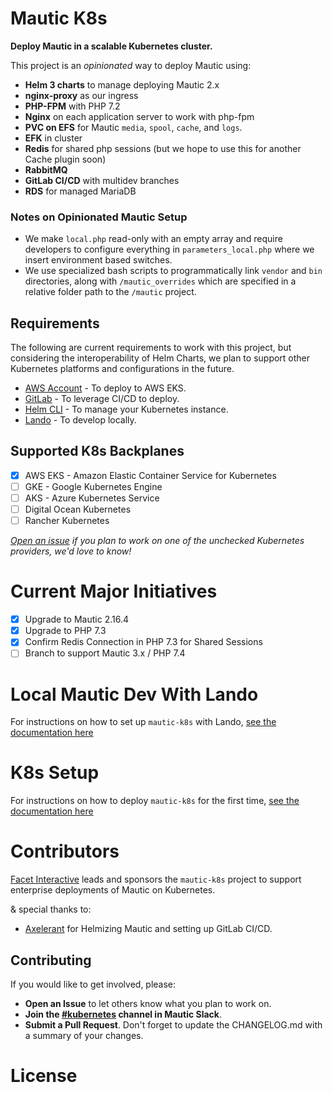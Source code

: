 # Mautic K8s

**Deploy Mautic in a scalable Kubernetes cluster.**

This project is an _opinionated_ way to deploy Mautic using:

- **Helm 3 charts** to manage deploying Mautic 2.x
- **nginx-proxy** as our ingress
- **PHP-FPM** with PHP 7.2
- **Nginx** on each application server to work with php-fpm
- **PVC on EFS** for Mautic `media`, `spool`, `cache`, and `logs`.
- **EFK** in cluster
- **Redis** for shared php sessions (but we hope to use this for another Cache plugin soon)
- **RabbitMQ**
- **GitLab CI/CD** with multidev branches
- **RDS** for managed MariaDB

### Notes on Opinionated Mautic Setup

- We make `local.php` read-only with an empty array and require developers to configure everything in `parameters_local.php` where we insert environment based switches.
- We use specialized bash scripts to programmatically link `vendor` and `bin` directories, along with `/mautic_overrides` which are specified in a relative folder path to the `/mautic` project. 

## Requirements

The following are current requirements to work with this project, but considering the interoperability of Helm Charts, we plan to support other Kubernetes platforms and configurations in the future. 

- [AWS Account](https://aws.amazon.com/) - To deploy to AWS EKS.
- [GitLab](https://gitlab.com/) - To leverage CI/CD to deploy. 
- [Helm CLI](https://helm.sh/) - To manage your Kubernetes instance.
- [Lando](https://lando.dev/) - To develop locally.

## Supported K8s Backplanes

- [x] AWS EKS - Amazon Elastic Container Service for Kubernetes
- [ ] GKE - Google Kubernetes Engine
- [ ] AKS - Azure Kubernetes Service
- [ ] Digital Ocean Kubernetes
- [ ] Rancher Kubernetes

_[Open an issue](https://github.com/FacetInteractive/mautic-k8s/issues/new) if you plan to work on one of the unchecked Kubernetes providers, we'd love to know!_

# Current Major Initiatives

- [x] Upgrade to Mautic 2.16.4
- [x] Upgrade to PHP 7.3
- [x] Confirm Redis Connection in PHP 7.3 for Shared Sessions
- [ ] Branch to support Mautic 3.x / PHP 7.4

# Local Mautic Dev With Lando

For instructions on how to set up `mautic-k8s` with Lando, [see the documentation here](./wiki/local-dev-getting-started.md)

# K8s Setup

For instructions on how to deploy `mautic-k8s` for the first time, [see the documentation here](./wiki/k8s.md)

# Contributors

[Facet Interactive](https://facetinteractive.com/services/mautic-development-managed-services?utm_source=mautic-k8s&utm_medium=github&utm_campaign=README.md) leads and sponsors the `mautic-k8s` project to support enterprise deployments of Mautic on Kubernetes. 

& special thanks to: 

- [Axelerant](https://axelerant.com/?utm_source=mautic-k8s&utm_medium=github&utm_campaign=README.md) for Helmizing Mautic and setting up GitLab CI/CD.

## Contributing

If you would like to get involved, please: 

* **Open an Issue** to let others know what you plan to work on.
* **Join the [#kubernetes](https://mautic.slack.com/archives/C01G6LHLM5M) channel in Mautic Slack**. 
* **Submit a Pull Request**. Don't forget to update the CHANGELOG.md with a summary of your changes. 

# License